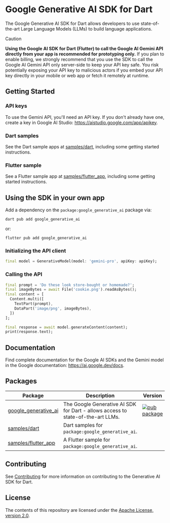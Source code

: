 # Google Generative AI SDK for Dart

The Google Generative AI SDK for Dart allows developers to use state-of-the-art
Large Language Models (LLMs) to build language applications.

> [!CAUTION]
> **Using the Google AI SDK for Dart (Flutter) to call the Google AI Gemini API
> directly from your app is recommended for prototyping only.** If you plan to
> enable billing, we strongly recommend that you use the SDK to call the Google
> AI Gemini API only server-side to keep your API key safe. You risk potentially
> exposing your API key to malicious actors if you embed your API key directly
> in your mobile or web app or fetch it remotely at runtime.

## Getting Started

### API keys

To use the Gemini API, you'll need an API key. If you don't already have one, 
create a key in Google AI Studio: https://aistudio.google.com/app/apikey.

### Dart samples

See the Dart sample apps at [samples/dart](samples/dart/),
including some getting started instructions.

### Flutter sample

See a Flutter sample app at [samples/flutter_app](samples/flutter_app/),
including some getting started instructions.

## Using the SDK in your own app

Add a dependency on the `package:google_generative_ai` package via:

```shell
dart pub add google_generative_ai
```

or:

```shell
flutter pub add google_generative_ai
```

### Initializing the API client

```dart
final model = GenerativeModel(model: 'gemini-pro', apiKey: apiKey);
```

### Calling the API

```dart
final prompt = 'Do these look store-bought or homemade?';
final imageBytes = await File('cookie.png').readAsBytes();
final content = [
  Content.multi([
    TextPart(prompt),
    DataPart('image/png', imageBytes),
  ])
];

final response = await model.generateContent(content);
print(response.text);

```

## Documentation

Find complete documentation for the Google AI SDKs and the Gemini model in the
Google documentation: https://ai.google.dev/docs.

## Packages

| Package                                            | Description | Version |
| -------------------------------------------------- | --- | --- |
| [google_generative_ai](pkgs/google_generative_ai/) | The Google Generative AI SDK for Dart - allows access to state-of-the-art LLMs. | [![pub package](https://img.shields.io/pub/v/google_generative_ai.svg)](https://pub.dev/packages/google_generative_ai) |
| [samples/dart](samples/dart/)                      | Dart samples for `package:google_generative_ai`. |  |
| [samples/flutter_app](samples/flutter_app/)        | A Flutter sample for `package:google_generative_ai`. |  |

## Contributing

See [Contributing](CONTRIBUTING.md) for more information on contributing to the
Generative AI SDK for Dart.

## License

The contents of this repository are licensed under the
[Apache License, version 2.0](http://www.apache.org/licenses/LICENSE-2.0).
